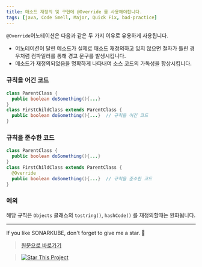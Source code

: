 ```yaml
---
title: 매소드 재정의 및 구현에 @Override 를 사용해야합니다.
tags: [java, Code Smell, Major, Quick Fix, bad-practice]
---
```


`@Override`어노테이션은 다음과 같은 두 가지 이유로 유용하게 사용됩니다.
- 어노테이션이 달린 메소드가 실제로 매소드 재정의하고 있지 않으면 철자가 틀린 경우처럼 컴파일러를 통해 경고 문구를 발생시킵니다.
- 메소드가 재정의되었음을 명확하게 나타내여 소스 코드의 가독성을 향상시킵니다.

### 규칙을 어긴 코드

```java
class ParentClass {
  public boolean doSomething(){...}
}
class FirstChildClass extends ParentClass {
  public boolean doSomething(){...}  // 규칙을 어긴 코드
}
```

### 규칙을 준수한 코드

```java
class ParentClass {
  public boolean doSomething(){...}
}
class FirstChildClass extends ParentClass {
  @Override
  public boolean doSomething(){...}  // 규칙을 준수한 코드
}
```

### 예외
해당 규칙은 `Objects` 클래스의 `tostring()`, `hashCode()` 를 재정의할때는 완화됩니다.

---

If you like SONARKUBE, don't forget to give me a star. :star2:

> [원문으로 바로가기](https://rules.sonarsource.com/java/tag/bad-practice/RSPEC-1161)

> [![Star This Project](https://img.shields.io/github/stars/kantabile/sonarkube.svg?label=Stars&style=social)](https://github.com/kantabile/sonarkube)

